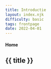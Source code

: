 ```yaml
---
title: Introductie
layout: index.njk
difficulty: basic
tags: frontpage
date: 2022-04-01
---
```




#### Home

## {{ title }}


